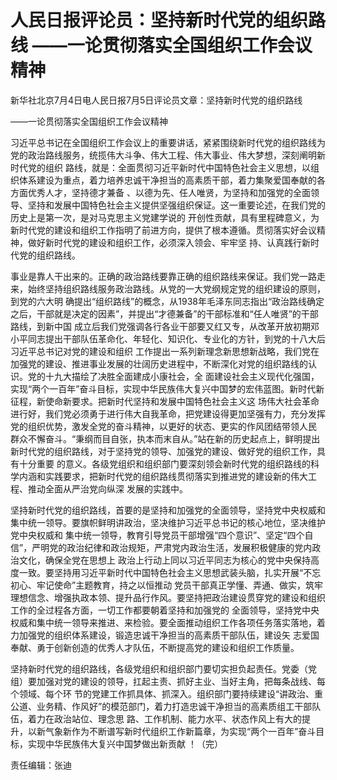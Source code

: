 # 人民日报评论员：坚持新时代党的组织路线 ——一论贯彻落实全国组织工作会议精神

新华社北京7月4日电人民日报7月5日评论员文章：坚持新时代党的组织路线

——一论贯彻落实全国组织工作会议精神

习近平总书记在全国组织工作会议上的重要讲话，紧紧围绕新时代党的组织路线为党的政治路线服务，统揽伟大斗争、伟大工程、伟大事业、伟大梦想，深刻阐明新时代党的组织
路线，就是：全面贯彻习近平新时代中国特色社会主义思想，以组织体系建设为重点，着力培养忠诚干净担当的高素质干部，着力集聚爱国奉献的各方面优秀人才，坚持德才兼备
、以德为先、任人唯贤，为坚持和加强党的全面领导、坚持和发展中国特色社会主义提供坚强组织保证。这一重要论述，在我们党的历史上是第一次，是对马克思主义党建学说的
开创性贡献，具有里程碑意义，为新时代党的建设和组织工作指明了前进方向，提供了根本遵循。贯彻落实好会议精神，做好新时代党的建设和组织工作，必须深入领会、牢牢坚
持、认真践行新时代党的组织路线。

事业是靠人干出来的。正确的政治路线要靠正确的组织路线来保证。我们党一路走来，始终坚持组织路线服务政治路线。从党的一大党纲规定党的组织建设的原则，到党的六大明
确提出“组织路线”的概念，从1938年毛泽东同志指出“政治路线确定之后，干部就是决定的因素”，并提出“才德兼备”的干部标准和“任人唯贤”的干部路线，到新中国
成立后我们党强调各行各业干部要又红又专，从改革开放初期邓小平同志提出干部队伍革命化、年轻化、知识化、专业化的方针，到党的十八大后习近平总书记对党的建设和组织
工作提出一系列新理念新思想新战略，我们党在加强党的建设、推进事业发展的壮阔历史进程中，不断深化对党的组织路线的认识。党的十九大描绘了决胜全面建成小康社会，全
面建设社会主义现代化强国，实现“两个一百年”奋斗目标，实现中华民族伟大复兴中国梦的宏伟蓝图。新时代新征程，新使命新要求。把新时代坚持和发展中国特色社会主义这
场伟大社会革命进行好，我们党必须勇于进行伟大自我革命，把党建设得更加坚强有力，充分发挥党的组织优势，激发全党的奋斗精神，以更好的状态、更实的作风团结带领人民
群众不懈奋斗。“秉纲而目自张，执本而末自从。”站在新的历史起点上，鲜明提出新时代党的组织路线，对于坚持党的领导、加强党的建设、做好党的组织工作，具有十分重要
的意义。各级党组织和组织部门要深刻领会新时代党的组织路线的科学内涵和实践要求，把新时代党的组织路线贯彻落实到推进党的建设新的伟大工程、推动全面从严治党向纵深
发展的实践中。

坚持新时代党的组织路线，首要的是坚持和加强党的全面领导，坚持党中央权威和集中统一领导。要旗帜鲜明讲政治，坚决维护习近平总书记的核心地位，坚决维护党中央权威和
集中统一领导，教育引导党员干部增强“四个意识”、坚定“四个自信”，严明党的政治纪律和政治规矩，严肃党内政治生活，发展积极健康的党内政治文化，确保全党在思想上
政治上行动上同以习近平同志为核心的党中央保持高度一致。要坚持用习近平新时代中国特色社会主义思想武装头脑，扎实开展“不忘初心、牢记使命”主题教育，持之以恒推动
党员干部真正学懂、弄通、做实，筑牢理想信念、增强执政本领、提升品行作风。要坚持把政治建设贯穿党的建设和组织工作的全过程各方面，一切工作都要朝着坚持和加强党的
全面领导，坚持党中央权威和集中统一领导来推进、来检验。要全面推动组织工作各项任务落实落地，着力加强党的组织体系建设，锻造忠诚干净担当的高素质干部队伍，建设矢
志爱国奉献、勇于创新创造的优秀人才队伍，不断提高党的建设和组织工作质量。

坚持新时代党的组织路线，各级党组织和组织部门要切实担负起责任。党委（党组）要加强对党的建设的领导，扛起主责、抓好主业、当好主角，把每条战线、每个领域、每个环
节的党建工作抓具体、抓深入。组织部门要持续建设“讲政治、重公道、业务精、作风好”的模范部门，着力打造忠诚干净担当的高素质组工干部队伍，着力在政治站位、理念思
路、工作机制、能力水平、状态作风上有大的提升，以新气象新作为不断谱写新时代组织工作新篇章，为实现“两个一百年”奋斗目标，实现中华民族伟大复兴中国梦做出新贡献
！（完）

责任编辑：张迪

